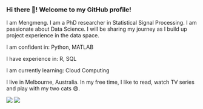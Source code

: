 ### Hi there 👋! Welcome to my GitHub profile! 

I am Mengmeng. I am a PhD researcher in Statistical Signal Processing. I am passionate about Data Science. I will be sharing my journey as I build up project experience in the data space.  

I am confident in: Python, MATLAB

I have experience in: R, SQL

I am currently learning:  Cloud Computing

I live in Melbourne, Australia. In my free time, I like to read, watch TV series and play with my two cats 😄.

<!-- <img src="https://github-readme-stats-git-masterrstaa-rickstaa.vercel.app/api?username=mengmwang&show_icons=true"/> -->

<!-- <img src="https://github-readme-stats-git-masterrstaa-rickstaa.vercel.app/api/top-langs?username=mengmwang&layout=compact"/> -->

<img src="https://github-readme-stats-git-masterrstaa-rickstaa.vercel.app/api?username=mengmwang&count_private=true&show_icons=true&theme=nord"/>

<img src="https://github-readme-stats-git-masterrstaa-rickstaa.vercel.app/api/top-langs/?username=mengmwang&layout=compact&langs_count=5&theme=nord"/>

<!--
**mengmwang/mengmwang** is a ✨ _special_ ✨ repository because its `README.md` (this file) appears on your GitHub profile.

Here are some ideas to get you started:

- 🔭 I’m currently working on ...
- 🌱 I’m currently learning ...
- 👯 I’m looking to collaborate on ...
- 🤔 I’m looking for help with ...
- 💬 Ask me about ...
- 📫 How to reach me: ...
- 😄 Pronouns: ...
- ⚡ Fun fact: 
-->
